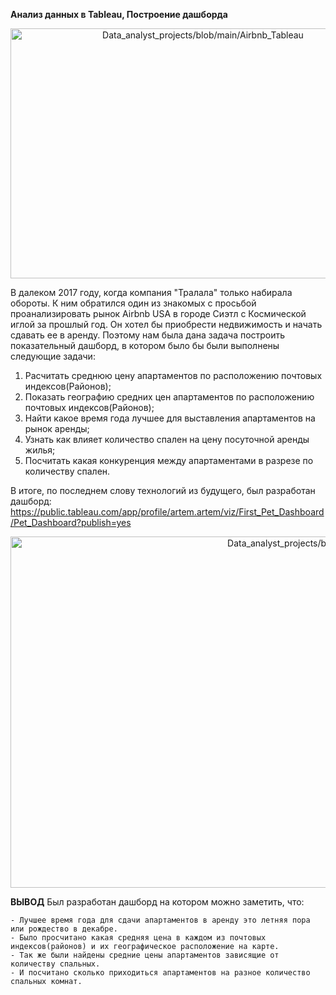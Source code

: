 
**Анализ данных в Tableau, Построение дашборда**

<p align="center"><img src="https://github.com/ArtemPlgn/Data_analyst_projects/blob/main/Airbnb_Tableau/airb.jpg" alt="Data_analyst_projects/blob/main/Airbnb_Tableau" border="0" style='width:600px;height:400px'/>

  
В далеком 2017 году, когда компания "Тралала" только набирала обороты. К ним обратился один из знакомых с просьбой проанализировать рынок Airbnb USA в городе Сиэтл с Космической иглой за прошлый год. Он хотел бы приобрести недвижимость и начать сдавать ее в аренду. Поэтому нам была дана задача построить показательный дашборд, в котором было бы были выполнены следующие задачи:
  
  1. Расчитать среднюю цену апартаментов по расположению почтовых индексов(Районов);
  2. Показать географию средних цен апартаментов по расположению почтовых индексов(Районов);
  3. Найти какое время года лучшее для выставления апартаментов на рынок аренды;
  4. Узнать как влияет количество спален на цену посуточной аренды жилья;
  5. Посчитать какая конкуренция между апартаментами в разрезе по количеству спален.
  
  
В итоге, по последнем слову технологий из будущего, был разработан дашборд:
https://public.tableau.com/app/profile/artem.artem/viz/First_Pet_Dashboard/Pet_Dashboard?publish=yes
  
  
  <p align="center"><img src="https://github.com/ArtemPlgn/Data_analyst_projects/blob/main/Airbnb_Tableau/Pet_Dashboard.png" alt="Data_analyst_projects/blob/main/Airbnb_Tableau" border="0" style='width:1000px;height:562px'/>
   
   
    
 **ВЫВОД**
    Был разработан дашборд на котором можно заметить, что:
    
    - Лучшее время года для сдачи апартаментов в аренду это летняя пора или рождество в декабре.
    - Было просчитано какая средняя цена в каждом из почтовых индексов(районов) и их географическое расположение на карте.
    - Так же были найдены средние цены апартаментов зависящие от количеству спальных.
    - И посчитано сколько приходиться апартаментов на разное количество спальных комнат.
    
  
